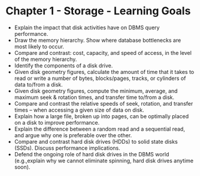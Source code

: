 # Chapter 1 - Storage - Learning Goals
- Explain the impact that disk activities have on DBMS query performance.
- Draw the memory hierarchy. Show where database bottlenecks are most likely to occur.
- Compare and contrast: cost, capacity, and speed of access, in the level of the memory hierarchy.
- Identify the components of a disk drive.
- Given disk geometry figures, calculate the amount of time that it takes to read or write a number of bytes, blocks/pages, tracks, or cylinders of data to/from a disk.
- Given disk geometry figures, compute the minimum, average, and maximum seek & rotation times, and transfer time to/from a disk.
- Compare and contrast the relative speeds of seek, rotation, and transfer times – when accessing a given size of data on disk.
- Explain how a large file, broken up into pages, can be optimally placed on a disk to improve performance.
- Explain the difference between a random read and a sequential read, and argue why one is preferable over the other.
- Compare and contrast hard disk drives (HDDs) to solid state disks (SSDs). Discuss performance implications.
- Defend the ongoing role of hard disk drives in the DBMS world (e.g.,explain why we cannot eliminate spinning, hard disk drives anytime soon).
